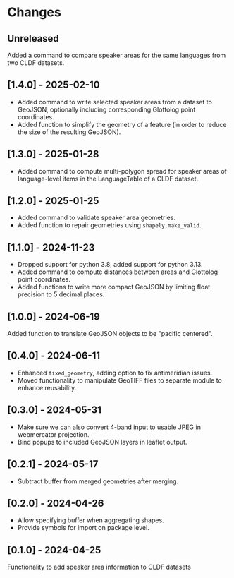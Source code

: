 # Changes


## Unreleased

Added a command to compare speaker areas for the same languages from two CLDF datasets.


## [1.4.0] - 2025-02-10

- Added command to write selected speaker areas from a dataset to GeoJSON, optionally including
  corresponding Glottolog point coordinates.
- Added function to simplify the geometry of a feature (in order to reduce the size of the resulting
  GeoJSON).


## [1.3.0] - 2025-01-28

- Added command to compute multi-polygon spread for speaker areas of language-level items in the
  LanguageTable of a CLDF dataset.


## [1.2.0] - 2025-01-25

- Added command to validate speaker area geometries.
- Added function to repair geometries using `shapely.make_valid`.


## [1.1.0] - 2024-11-23

- Dropped support for python 3.8, added support for python 3.13.
- Added command to compute distances between areas and Glottolog point coordinates.
- Added functions to write more compact GeoJSON by limiting float precision to 5 decimal places.


## [1.0.0] - 2024-06-19

Added function to translate GeoJSON objects to be "pacific centered".


## [0.4.0] - 2024-06-11

- Enhanced `fixed_geometry`, adding option to fix antimeridian issues.
- Moved functionality to manipulate GeoTIFF files to separate module to enhance
  reusability.


## [0.3.0] - 2024-05-31

- Make sure we can also convert 4-band input to usable JPEG in webmercator projection.
- Bind popups to included GeoJSON layers in leaflet output.


## [0.2.1] - 2024-05-17

- Subtract buffer from merged geometries after merging.


## [0.2.0] - 2024-04-26

- Allow specifying buffer when aggregating shapes.
- Provide symbols for import on package level.


## [0.1.0] - 2024-04-25

Functionality to add speaker area information to CLDF datasets
